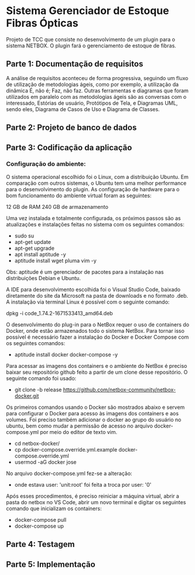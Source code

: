 # Sistema Gerenciador de Estoque Fibras Ópticas
Projeto de TCC que consiste no desenvolvimento de um plugin para o sistema NETBOX. O plugin fará o gerenciamento de estoque de fibras.

## Parte 1: Documentação de requisitos

A análise de requisitos aconteceu de forma progressiva, seguindo um fluxo de utilização de metodologias ágeis, como por exemplo, a utilização da dinâmica É, não é; Faz, não faz. Outras ferramentas e diagramas que foram utilizados em paralelo com as metodologias ágeis são as conversas com o interessado, Estórias de usuário, Protótipos de Tela, e Diagramas UML, sendo eles, Diagrama de Casos de Uso e Diagrama de Classes.

## Parte 2: Projeto de banco de dados

## Parte 3: Codificação da aplicação

### Configuração do ambiente:

O sistema operacional escolhido foi o Linux, com a distribuição Ubuntu. Em comparação com outros sistemas, o Ubuntu tem uma melhor performance para o desenvolvimento do plugin. As configuração de hardware para o bom funcionamento do ambiente virtual foram as seguintes:

12 GB de RAM
240 GB de armazenamento

Uma vez instalada e totalmente configurada, os próximos passos são as atualizações e instalações feitas no sistema com os seguintes comandos:

- sudo su
- apt-get update
- apt-get upgrade
- apt install aptitude -y
- aptitude install wget pluma vim -y

Obs: aptitude é um gerenciador de pacotes para a instalação nas distribuições Debian e Ubuntu.

A IDE para desenvolvimento escolhida foi o Visual Studio Code, baixado diretamente do site da Microsoft na pasta de downloads e no formato .deb. A instalação via terminal Linux é possível com o seguinte comando:

dpkg -i code_1.74.2-1671533413_amd64.deb

O desenvolvimento do plug-in para o NetBox requer o uso de containers do Docker, onde estão armazenados todo o sistema NetBox. Para tornar isso possível é necessário fazer a instalação do Docker e Docker Compose com os seguintes comandos:

- aptitude install docker docker-compose -y


Para acessar as imagens dos containers e o ambiente do NetBox é preciso baixar seu repositório github feito a partir de um clone desse repositório. O seguinte comando foi usado:

- git clone -b release https://github.com/netbox-community/netbox-docker.git

Os primeiros comandos usando o Docker são mostrados abaixo e servem para configurar o Docker para acesso às imagens dos containers e aos volumes. Foi preciso também adicionar o docker ao grupo do usuário no ubuntu, bem como mudar a permissão de acesso no arquivo docker-compose.yml por meio do editor de texto vim.

- cd netbox-docker/
- cp docker-compose.override.yml.example docker-compose.override.yml
- usermod -aG docker jose

No arquivo docker-compose.yml fez-se a alteração:
- onde estava user: 'unit:root' foi feita a troca por user: '0'

Após esses procedimentos, é preciso reiniciar a máquina virtual, abrir a pasta do netbox no VS Code, abrir um novo terminal e digitar os seguintes comando que inicializam os containers:

- docker-compose pull
- docker-compose up

## Parte 4: Testagem

## Parte 5: Implementação
